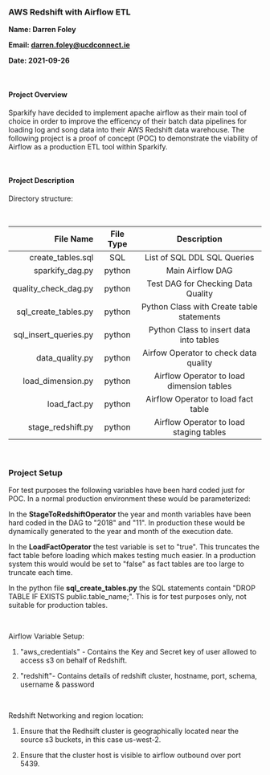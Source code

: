 ### AWS Redshift with Airflow ETL

**Name: Darren Foley**

**Email: darren.foley@ucdconnect.ie**

**Date: 2021-09-26**

<br>

#### Project Overview

<p>Sparkify have decided to implement apache airflow as their main tool of choice in order to improve the efficency of their batch data pipelines for loading log and song data into their AWS Redshift data warehouse. The following project is a proof of concept (POC) to demonstrate the viability of Airflow as a production ETL tool within Sparkify.</p> 

<br>

#### Project Description

Directory structure:

<br>

| File Name             | File Type  | Description                               |  
|----------------------:|:----------:|:-----------------------------------------:|
| create_tables.sql     | SQL        | List of SQL DDL SQL Queries               |
| sparkify_dag.py       | python     | Main Airflow DAG                          |
| quality_check_dag.py  | python     | Test DAG for Checking Data Quality        |
| sql_create_tables.py  | python     | Python Class with Create table statements |
| sql_insert_queries.py | python     | Python Class to insert data into tables   |
| data_quality.py       | python     | Airfow Operator to check data quality     |
| load_dimension.py     | python     | Airflow Operator to load dimension tables |
| load_fact.py          | python     | Airflow Operator to load fact table       |
| stage_redshift.py     | python     | Airflow Operator to load staging tables   |

<br>

### Project Setup

For test purposes the following variables have been hard coded just for POC. In a normal production environment these would be parameterized:

In the **StageToRedshiftOperator** the year and month variables have been hard coded in the DAG to "2018" and "11". In production these would be dynamically generated to the year and month of the execution date.

In the **LoadFactOperator** the test variable is set to "true". This truncates the fact table before loading which makes testing much easier. In a production system this would would be set to "false" as fact tables are too large to truncate each time.

In the python file **sql_create_tables.py** the SQL statements contain "DROP TABLE IF EXISTS public.table_name;". This is for test purposes only, not suitable for production tables.

<br>

Airflow Variable Setup:

1. "aws_credentials" - Contains the Key and Secret key of user allowed to access s3 on behalf of Redshift.

2. "redshift"- Contains details of redshift cluster, hostname, port, schema, username & password

<br>

Redshift Networking and region location:

1. Ensure that the Redhsift cluster is geographically located near the source s3 buckets, in this case us-west-2.

2. Ensure that the cluster host is visible to airflow outbound over port 5439.
